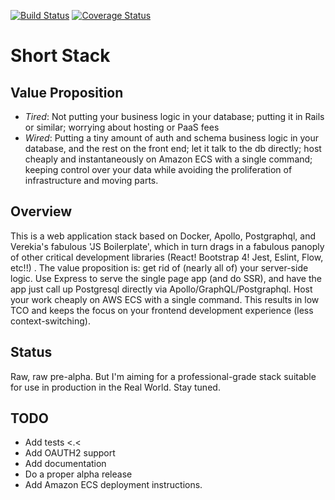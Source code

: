 [![Build Status](https://img.shields.io/travis/liz-mars/short-stack.svg?style=flat-square)](https://travis-ci.org/liz-mars/short-stack)
[![Coverage Status](https://img.shields.io/coveralls/liz-mars/short-stack.svg?style=flat-square)](https://coveralls.io/github/liz-mars/short-stack?branch=master)

Short Stack
===========

Value Proposition
----------

 - *Tired*: Not putting your business logic in your database; putting it in Rails or similar; worrying about hosting or PaaS fees
 - *Wired*: Putting a tiny amount of auth and schema business logic in your database, and the rest on the front end; let it talk to the db directly; host cheaply and instantaneously on Amazon ECS with a single command; keeping control over your data while avoiding the proliferation of infrastructure and moving parts. 

Overview
--------

This is a web application stack based on Docker, Apollo, Postgraphql, and Verekia's fabulous 'JS Boilerplate', which in turn drags in a fabulous panoply of other critical development libraries (React! Bootstrap 4! Jest, Eslint, Flow, etc!!) . The value proposition is: get rid of (nearly all of) your server-side logic. Use Express to serve the single page app (and do SSR), and have the app just call up Postgresql directly via Apollo/GraphQL/Postgraphql. Host your work cheaply on AWS ECS with a single command. This results in low TCO and keeps the focus on your frontend development experience (less context-switching).


Status
------

Raw, raw pre-alpha. But I'm aiming for a professional-grade stack suitable for use in production in the Real World. Stay tuned.



TODO
-----
 - Add tests <.<
 - Add OAUTH2 support
 - Add documentation
 - Do a proper alpha release
 - Add Amazon ECS deployment instructions.
